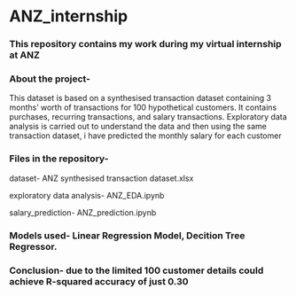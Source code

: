 # ANZ_internship
### This repository contains my work during my virtual internship at ANZ

### About the project-
  This dataset is based on a synthesised transaction dataset containing 3 months’ worth of transactions for 100 hypothetical customers. It contains purchases, recurring transactions, and salary transactions. Exploratory data analysis is carried out to understand the data and then using the same transaction dataset, i have predicted the monthly salary for each customer

### Files in the repository- 

dataset- ANZ synthesised transaction dataset.xlsx

exploratory data analysis- ANZ_EDA.ipynb

salary_prediction- ANZ_prediction.ipynb

### Models used- Linear Regression Model, Decition Tree Regressor.

### Conclusion- due to the limited 100 customer details could achieve R-squared accuracy of just 0.30
